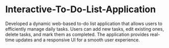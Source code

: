 # Interactive-To-Do-List-Application
Developed a dynamic web-based to-do list application that allows users to efficiently manage daily tasks. Users can add new tasks, edit existing ones, delete tasks, and mark them as completed. The application provides real-time updates and a responsive UI for a smooth user experience.
